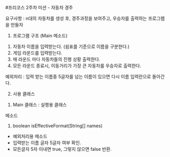 #프리코스 2주차 미션 - 자동차 경주 

요구사항 : n대의 자동차를 생성 후, 경주과정을 보여주고, 우승자를 출력하는 프로그램을 만들자  
 1. 프로그램 구조  (Main 메소드)  
 1) 자동차 이름을 입력받는다. (쉼표를 기준으로 이름을 구분한다.)  
 2) 게임 라운드를 입력받는다.  
 3) 매 라운드 마다 자동차들의 진행 상황 출력한다.  
 4) 모든 라운드 종료시, 이동거리가 가장 큰 자동차를 우승자로 출력한다.   
   
 예외처리 : 입력 받는 이름중 5글자를 넘는 이름이 있으면 다시 이름 입력란으로 돌아간다.     

 2. 사용 클래스  

 1) Main 클래스 : 실행용 클래스  
   
  메소드  
  1. boolean isEffectiveFormat(String[] names)    
   - 예외처리용 메소드
   - 입력받는 이름 글자 5글자 여부 확인.   
   - 모든글자 5자 이내면 true, 그렇지 않으면 false 반환.